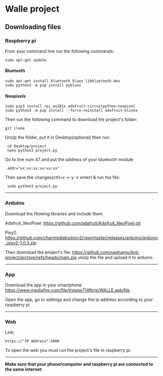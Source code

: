 # Walle project
## Downloading files
### Raspberry pi
From your command line run the following commands:

    sudo apt-get update
#### Bluetooth
    sudo apt-get install bluetooth bluez libbluetooth-dev
    sudo python3 -m pip install pybluez
#### Neopixels
    sudo pip3 install rpi_ws281x adafruit-circuitpython-neopixel
    sudo python3 -m pip install --force-reinstall adafruit-blinka
Then run the following command to download the project's folder:

    git clone 
 Unzip the folder, put it in Desktop(optional) then run:
 
     cd Desktop/project
     nano python3 project.py
Go to line num  47  and put the address of your bluetooth module

     addr="xx:xx:xx:xx:xx:xx"
     
 Then save the changes(ctrl+x -> y -> enter) & run the file:
 
     sudo python3 project.py
     
 --------------------------------------------
    
### Arduino
Download the fllowing libraries and include them 

 Adafruit_NeoPixel: https://github.com/adafruit/Adafruit_NeoPixel.git 
 
 Pixy2: https://github.com/charmedlabs/pixy2/raw/master/releases/arduino/arduino_pixy2-1.0.3.zip
 
 Then download the project's file: https://github.com/naghamo/Ard-project/archive/refs/heads/main.zip  unzip the file and upload it to arduino.
 
 ------------------------
 
### App

Download the app in your smartphone https://www.mediafire.com/file/tlypqw714ftirjs/WALLE.apk/file

Open the app, go to settings and change the ip address according to your raspberry pi

---------------

### Web

Link:

    https://"IP Address":5000
    

To open the web you must run the project's file in raspberry pi.

-----

**Make sure that your phone/computer and raspberry pi are connected to the same internet.**



